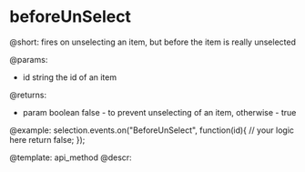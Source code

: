beforeUnSelect
=========

@short:
	fires on unselecting an item, but before the item is really unselected

@params:
- id		string		the id of an item

@returns:
- param		boolean		false - to prevent unselecting of an item, otherwise - true

@example:
selection.events.on("BeforeUnSelect", function(id){
    // your logic here
    return false;
});


@template:	api_method
@descr:


